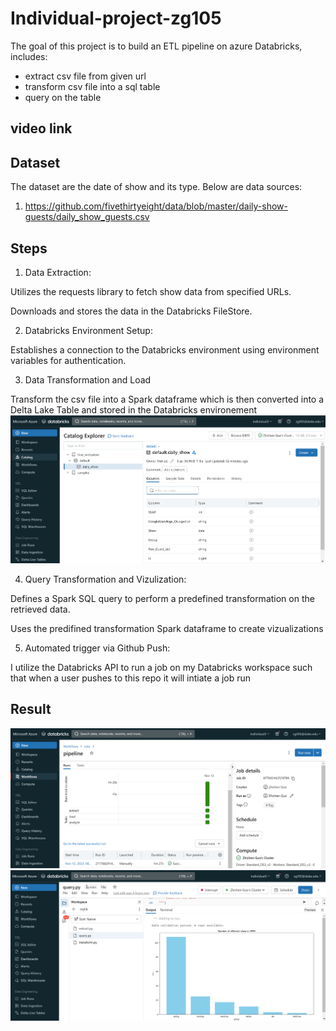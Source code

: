 # Individual-project-zg105

The goal of this project is to build an ETL pipeline on azure Databricks, includes:
 - extract csv file from given url
 - transform csv file into a sql table
 - query on the table

## video link


## Dataset
The dataset are the date of show and its type. Below are data sources:
1. https://github.com/fivethirtyeight/data/blob/master/daily-show-guests/daily_show_guests.csv

## Steps
1. Data Extraction:

  Utilizes the requests library to fetch show data from specified URLs.
  
  Downloads and stores the data in the Databricks FileStore.

2. Databricks Environment Setup:

  Establishes a connection to the Databricks environment using environment variables for authentication.

3. Data Transformation and Load

Transform the csv file into a Spark dataframe which is then converted into a Delta Lake Table and stored in the Databricks environement
![](3.png)

4. Query Transformation and Vizulization:

Defines a Spark SQL query to perform a predefined transformation on the retrieved data.

Uses the predifined transformation Spark dataframe to create vizualizations

5. Automated trigger via Github Push:

I utilize the Databricks API to run a job on my Databricks workspace such that when a user pushes to this repo it will intiate a job run

## Result
![](1.png)
![](2.png)
